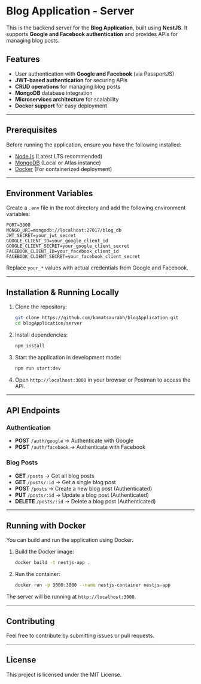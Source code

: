 # Blog Application - Server

This is the backend server for the **Blog Application**, built using **NestJS**. It supports **Google and Facebook authentication** and provides APIs for managing blog posts.

## Features
- User authentication with **Google and Facebook** (via PassportJS)
- **JWT-based authentication** for securing APIs
- **CRUD operations** for managing blog posts
- **MongoDB** database integration
- **Microservices architecture** for scalability
- **Docker support** for easy deployment

---

## Prerequisites
Before running the application, ensure you have the following installed:

- [Node.js](https://nodejs.org/) (Latest LTS recommended)
- [MongoDB](https://www.mongodb.com/) (Local or Atlas instance)
- [Docker](https://www.docker.com/) (For containerized deployment)

---

## Environment Variables
Create a `.env` file in the root directory and add the following environment variables:

```env
PORT=3000
MONGO_URI=mongodb://localhost:27017/blog_db
JWT_SECRET=your_jwt_secret
GOOGLE_CLIENT_ID=your_google_client_id
GOOGLE_CLIENT_SECRET=your_google_client_secret
FACEBOOK_CLIENT_ID=your_facebook_client_id
FACEBOOK_CLIENT_SECRET=your_facebook_client_secret
```

Replace `your_*` values with actual credentials from Google and Facebook.

---

## Installation & Running Locally
1. Clone the repository:
   ```sh
   git clone https://github.com/kamatsaurabh/blogApplication.git
   cd blogApplication/server
   ```

2. Install dependencies:
   ```sh
   npm install
   ```

3. Start the application in development mode:
   ```sh
   npm run start:dev
   ```

4. Open `http://localhost:3000` in your browser or Postman to access the API.

---

## API Endpoints

### Authentication
- **POST** `/auth/google` → Authenticate with Google
- **POST** `/auth/facebook` → Authenticate with Facebook

### Blog Posts
- **GET** `/posts` → Get all blog posts
- **GET** `/posts/:id` → Get a single blog post
- **POST** `/posts` → Create a new blog post (Authenticated)
- **PUT** `/posts/:id` → Update a blog post (Authenticated)
- **DELETE** `/posts/:id` → Delete a blog post (Authenticated)

---

## Running with Docker

You can build and run the application using Docker.

1. Build the Docker image:
   ```sh
   docker build -t nestjs-app .
   ```

2. Run the container:
   ```sh
   docker run -p 3000:3000 --name nestjs-container nestjs-app
   ```

The server will be running at `http://localhost:3000`.

---

## Contributing
Feel free to contribute by submitting issues or pull requests.

---

## License
This project is licensed under the MIT License.